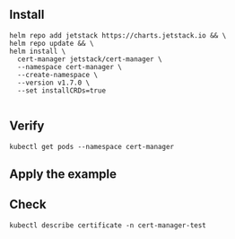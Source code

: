 ## Install
```
helm repo add jetstack https://charts.jetstack.io && \
helm repo update && \
helm install \
  cert-manager jetstack/cert-manager \
  --namespace cert-manager \
  --create-namespace \
  --version v1.7.0 \
  --set installCRDs=true
  
```


## Verify
```
kubectl get pods --namespace cert-manager

```

## Apply the example

## Check
```
kubectl describe certificate -n cert-manager-test
```
